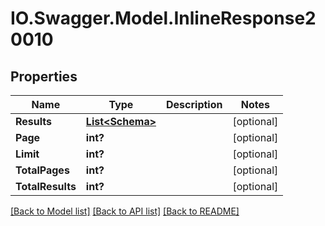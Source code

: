 # IO.Swagger.Model.InlineResponse20010
## Properties

Name | Type | Description | Notes
------------ | ------------- | ------------- | -------------
**Results** | [**List&lt;Schema&gt;**](Schema.md) |  | [optional] 
**Page** | **int?** |  | [optional] 
**Limit** | **int?** |  | [optional] 
**TotalPages** | **int?** |  | [optional] 
**TotalResults** | **int?** |  | [optional] 

[[Back to Model list]](../README.md#documentation-for-models) [[Back to API list]](../README.md#documentation-for-api-endpoints) [[Back to README]](../README.md)

